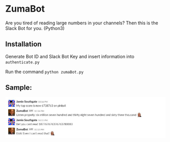 # ZumaBot

Are you tired of reading large numbers in your channels? Then this is the Slack Bot for you. (Python3)

## Installation

Generate Bot ID and Slack Bot Key and insert information into ```authenticate.py```

Run the command ```python zumaBot.py```


## Sample:

![Screenshot](zuma.JPG)
